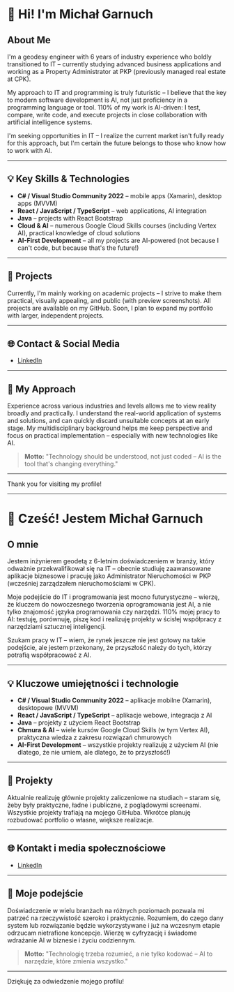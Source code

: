 # 👋 Hi! I'm Michał Garnuch

## About Me

I'm a geodesy engineer with 6 years of industry experience who boldly transitioned to IT – currently studying advanced business applications and working as a Property Administrator at PKP (previously managed real estate at CPK). 

My approach to IT and programming is truly futuristic – I believe that the key to modern software development is AI, not just proficiency in a programming language or tool. 110% of my work is AI-driven: I test, compare, write code, and execute projects in close collaboration with artificial intelligence systems.

I'm seeking opportunities in IT – I realize the current market isn't fully ready for this approach, but I'm certain the future belongs to those who know how to work with AI.

---

## 💡 Key Skills & Technologies

- **C# / Visual Studio Community 2022** – mobile apps (Xamarin), desktop apps (MVVM)  
- **React / JavaScript / TypeScript** – web applications, AI integration  
- **Java** – projects with React Bootstrap  
- **Cloud & AI** – numerous Google Cloud Skills courses (including Vertex AI), practical knowledge of cloud solutions  
- **AI-First Development** – all my projects are AI-powered (not because I can't code, but because that's the future!)

---

## 🚀 Projects

Currently, I'm mainly working on academic projects – I strive to make them practical, visually appealing, and public (with preview screenshots). All projects are available on my GitHub. Soon, I plan to expand my portfolio with larger, independent projects.

---

## 🌐 Contact & Social Media

- [LinkedIn](https://www.linkedin.com/in/michał-garnuch-771323253)

---

## 🧠 My Approach

Experience across various industries and levels allows me to view reality broadly and practically. I understand the real-world application of systems and solutions, and can quickly discard unsuitable concepts at an early stage. My multidisciplinary background helps me keep perspective and focus on practical implementation – especially with new technologies like AI.

> **Motto:** "Technology should be understood, not just coded – AI is the tool that's changing everything."

---

Thank you for visiting my profile!

---

# 👋 Cześć! Jestem Michał Garnuch

## O mnie

Jestem inżynierem geodetą z 6-letnim doświadczeniem w branży, który odważnie przekwalifikował się na IT – obecnie studiuję zaawansowane aplikacje biznesowe i pracuję jako Administrator Nieruchomości w PKP (wcześniej zarządzałem nieruchomościami w CPK). 

Moje podejście do IT i programowania jest mocno futurystyczne – wierzę, że kluczem do nowoczesnego tworzenia oprogramowania jest AI, a nie tylko znajomość języka programowania czy narzędzi. 110% mojej pracy to AI: testuję, porównuję, piszę kod i realizuję projekty w ścisłej współpracy z narzędziami sztucznej inteligencji. 

Szukam pracy w IT – wiem, że rynek jeszcze nie jest gotowy na takie podejście, ale jestem przekonany, że przyszłość należy do tych, którzy potrafią współpracować z AI.

---

## 💡 Kluczowe umiejętności i technologie

- **C# / Visual Studio Community 2022** – aplikacje mobilne (Xamarin), desktopowe (MVVM)  
- **React / JavaScript / TypeScript** – aplikacje webowe, integracja z AI  
- **Java** – projekty z użyciem React Bootstrap  
- **Chmura & AI** – wiele kursów Google Cloud Skills (w tym Vertex AI), praktyczna wiedza z zakresu rozwiązań chmurowych  
- **AI-First Development** – wszystkie projekty realizuję z użyciem AI (nie dlatego, że nie umiem, ale dlatego, że to przyszłość!)

---

## 🚀 Projekty

Aktualnie realizuję głównie projekty zaliczeniowe na studiach – staram się, żeby były praktyczne, ładne i publiczne, z poglądowymi screenami. Wszystkie projekty trafiają na mojego GitHuba. Wkrótce planuję rozbudować portfolio o własne, większe realizacje.

---

## 🌐 Kontakt i media społecznościowe

- [LinkedIn](https://www.linkedin.com/in/michał-garnuch-771323253)

---

## 🧠 Moje podejście

Doświadczenie w wielu branżach na różnych poziomach pozwala mi patrzeć na rzeczywistość szeroko i praktycznie. Rozumiem, do czego dany system lub rozwiązanie będzie wykorzystywane i już na wczesnym etapie odrzucam nietrafione koncepcje. Wierzę w cyfryzację i świadome wdrażanie AI w biznesie i życiu codziennym.

> **Motto:** "Technologię trzeba rozumieć, a nie tylko kodować – AI to narzędzie, które zmienia wszystko."

---

Dziękuję za odwiedzenie mojego profilu!
